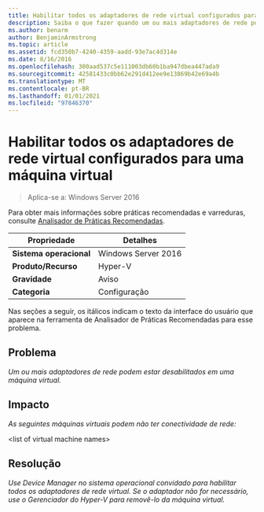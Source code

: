 ```yaml
---
title: Habilitar todos os adaptadores de rede virtual configurados para uma máquina virtual
description: Saiba o que fazer quando um ou mais adaptadores de rede podem ser desabilitados em uma máquina virtual.
ms.author: benarm
author: BenjaminArmstrong
ms.topic: article
ms.assetid: fcd350b7-4240-4359-aadd-93e7ac4d314e
ms.date: 8/16/2016
ms.openlocfilehash: 300aad537c5e111003db60b1ba947dbea447ada9
ms.sourcegitcommit: 42581433c0bb62e291d412ee9e13869b42e69a4b
ms.translationtype: MT
ms.contentlocale: pt-BR
ms.lasthandoff: 01/01/2021
ms.locfileid: "97846370"
---
```

# <a name="enable-all-virtual-network-adapters-configured-for-a-virtual-machine"></a>Habilitar todos os adaptadores de rede virtual configurados para uma máquina virtual

>Aplica-se a: Windows Server 2016

Para obter mais informações sobre práticas recomendadas e varreduras, consulte [Analisador de Práticas Recomendadas](https://go.microsoft.com/fwlink/?LinkId=122786).

|Propriedade|Detalhes|
|-|-|
|**Sistema operacional**|Windows Server 2016|
|**Produto/Recurso**|Hyper-V|
|**Gravidade**|Aviso|
|**Categoria**|Configuração|

Nas seções a seguir, os itálicos indicam o texto da interface do usuário que aparece na ferramenta de Analisador de Práticas Recomendadas para esse problema.

## <a name="issue"></a>Problema

*Um ou mais adaptadores de rede podem estar desabilitados em uma máquina virtual.*

## <a name="impact"></a>Impacto

*As seguintes máquinas virtuais podem não ter conectividade de rede:*

\<list of virtual machine names>

## <a name="resolution"></a>Resolução

*Use Device Manager no sistema operacional convidado para habilitar todos os adaptadores de rede virtual. Se o adaptador não for necessário, use o Gerenciador do Hyper-V para removê-lo da máquina virtual.*



